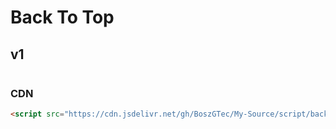 # Back To Top 

## v1
![]()
### CDN
```html
<script src="https://cdn.jsdelivr.net/gh/BoszGTec/My-Source/script/back_to_top/v1.js" ></script>
```
